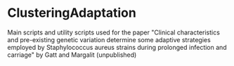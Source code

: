 # ClusteringAdaptation
Main scripts and utility scripts used for the paper "Clinical characteristics and pre-existing genetic variation determine some adaptive strategies employed by Staphylococcus aureus strains during prolonged infection and carriage" by Gatt and Margalit (unpublished)
